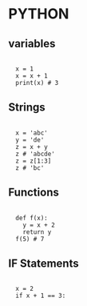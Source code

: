 # PYTHON

## variables
<code>
  x = 1
  x = x + 1
  print(x) # 3
</code>

## Strings
<code>
  x = 'abc'
  y = 'de'
  z = x + y
  z # 'abcde'
  z = z[1:3]
  z # 'bc'
</code>

## Functions
<code>
  def f(x):
    y = x + 2
    return y
  f(5) # 7
</code>

## IF Statements
<code>
  x = 2
  if x + 1 == 3:
</code>
